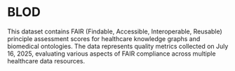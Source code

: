 # BLOD
This dataset contains FAIR (Findable, Accessible, Interoperable, Reusable) principle assessment scores for healthcare knowledge graphs and biomedical ontologies. The data represents quality metrics collected on July 16, 2025, evaluating various aspects of FAIR compliance across multiple healthcare data resources.
